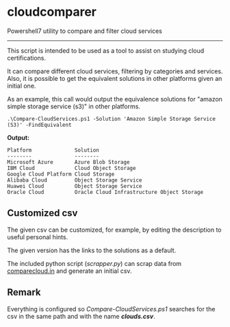 # cloudcomparer

Powershell7 utility to compare and filter cloud services

___

This script is intended to be used as a tool to assist on studying cloud certifications.

It can compare different cloud services, filtering by categories and services. Also, it is possible to get the equivalent solutions
in other platforms given an initial one.

As an example, this call would output the equivalence solutions for "amazon simple storage service (s3)" in other platforms.

```powershell7
.\Compare-CloudServices.ps1 -Solution 'Amazon Simple Storage Service (S3)' -FindEquivalent
```

**Output:**

```powershell7
Platform              Solution
--------              --------
Microsoft Azure       Azure Blob Storage
IBM Cloud             Cloud Object Storage
Google Cloud Platform Cloud Storage
Alibaba Cloud         Object Storage Service
Huawei Cloud          Object Storage Service
Oracle Cloud          Oracle Cloud Infrastructure Object Storage
```

## Customized csv

The given csv can be customized, for example, by editing the description to useful personal hints.

The given version has the links to the solutions as a default.

The included python script (*scrapper.py*) can scrap data from [comparecloud.in](**https://comparecloud.in/**) and generate an initial csv.

## Remark

Everything is configured so *Compare-CloudServices.ps1* searches for the csv in the same path and with the name ***clouds.csv***.
